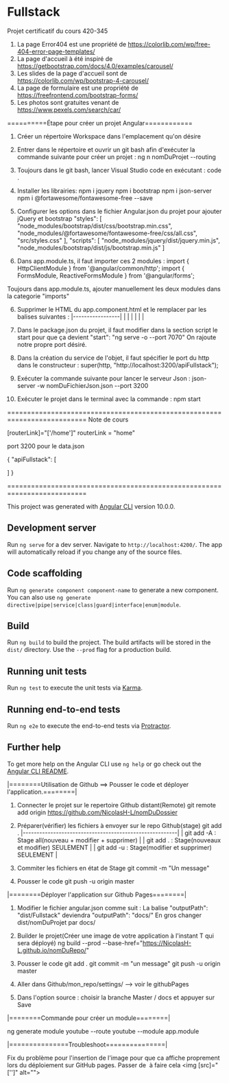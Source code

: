 # Fullstack

Projet certificatif du cours 420-345

1. La page Error404 est une propriété de https://colorlib.com/wp/free-404-error-page-templates/
2. La page d'accueil à été inspiré de https://getbootstrap.com/docs/4.0/examples/carousel/
3. Les slides de la page d'accueil sont de https://colorlib.com/wp/bootstrap-4-carousel/
4. La page de formulaire est une propriété de https://freefrontend.com/bootstrap-forms/
5. Les photos sont gratuites venant de https://www.pexels.com/search/car/

==========Étape pour créer un projet Angular============
1. Créer un répertoire Workspace dans l'emplacement qu'on désire

1. Entrer dans le répertoire et ouvrir un git bash afin d'exécuter la commande suivante pour créer un projet : ng n nomDuProjet --routing

2. Toujours dans le git bash, lancer Visual Studio code en exécutant : code .

3. Installer les librairies:
  npm i jquery
  npm i bootstrap
  npm i json-server 
  npm i @fortawesome/fontawesome-free --save

4. Configurer les options dans le fichier Angular.json du projet pour ajouter jQuery et bootstrap 
  "styles": [
   "node_modules/bootstrap/dist/css/bootstrap.min.css",
   "node_modules/@fortawesome/fontawesome-free/css/all.css",
   "src/styles.css"
  ],
  "scripts": [
    "node_modules/jquery/dist/jquery.min.js",
    "node_modules/bootstrap/dist/js/bootstrap.min.js"
  ]

5. Dans app.module.ts, il faut importer ces 2 modules :
  import { HttpClientModule } from '@angular/common/http';
  import { FormsModule, ReactiveFormsModule } from '@angular/forms';
  
  Toujours dans app.module.ts, ajouter manuellement les deux modules dans la categorie "imports"

6. Supprimer le HTML du app.component.html et le remplacer par les balises suivantes :
  |-----------------|
  | <app-navbar>    |
  | <router-outlet> |
  | <app-footer>    |

7. Dans le package.json du projet, il faut modifier dans la section script le start pour que ça devient "start": "ng serve -o --port 7070"
On rajoute notre propre port désiré.

8. Dans la création du service de l'objet, il faut spécifier le port du http dans le constructeur : 
super(http, "http://localhost:3200/apiFullstack");

9. Exécuter la commande suivante pour lancer le serveur Json : json-server -w nomDuFichierJson.json --port 3200

10. Exécuter le projet dans le terminal avec la commande : npm start

==========================================================================
Note de cours

[routerLink]="['/home']"
routerLink = "home"

port 3200 pour le data.json

{
    "apiFullstack": [

  ]
}

==========================================================================

This project was generated with [Angular CLI](https://github.com/angular/angular-cli) version 10.0.0.

## Development server

Run `ng serve` for a dev server. Navigate to `http://localhost:4200/`. The app will automatically reload if you change any of the source files.

## Code scaffolding

Run `ng generate component component-name` to generate a new component. You can also use `ng generate directive|pipe|service|class|guard|interface|enum|module`.

## Build

Run `ng build` to build the project. The build artifacts will be stored in the `dist/` directory. Use the `--prod` flag for a production build.

## Running unit tests

Run `ng test` to execute the unit tests via [Karma](https://karma-runner.github.io).

## Running end-to-end tests

Run `ng e2e` to execute the end-to-end tests via [Protractor](http://www.protractortest.org/).

## Further help

To get more help on the Angular CLI use `ng help` or go check out the [Angular CLI README](https://github.com/angular/angular-cli/blob/master/README.md).

|========Utilisation de Github ==> Pousser le code et déployer l'application.========|
1. Connecter le projet sur le repertoire Github distant(Remote)
  git remote add origin https://github.com/NicolasH-L/nomDuDossier

2. Préparer(vérifier) les fichiers à envoyer sur le repo Github(stage)
  git add .
    |--------------------------------------------------------|
    | git add -A : Stage all(nouveau + modifier + supprimer) |
    | git add .  : Stage(nouveaux et modifier) SEULEMENT     |
    | git add -u : Stage(modifier et supprimer) SEULEMENT    |

3. Commiter les fichiers en état de Stage
  git commit -m "Un message"

4. Pousser le code
  git push -u origin master

|========Déployer l'application sur Github Pages========|
1. Modifier le fichier angular.json comme suit : 
  La balise "outputPath": "dist/Fullstack" deviendra "outputPath": "docs/"
  En gros changer dist/nomDuProjet par docs/

2. Builder le projet(Créer une image de votre application à l'instant T qui sera déployé)
  ng build --prod --base-href="https://NicolasH-L.github.io/nomDuRepo/"

3. Pousser le code
  git add .
  git commit -m "un message"
  git push -u origin master

4. Aller dans Github/mon_repo/settings/ --> voir le githubPages

5. Dans l'option source : choisir la branche Master / docs et appuyer sur Save

|========Commande pour créer un module========|

ng generate module youtube --route youtube --module app.module

|===============Troubleshoot===============|

Fix du problème pour l'insertion de l'image pour que ca affiche proprement lors du déploiement sur GitHub pages.
Passer de <img src="" alt=""> à faire cela <img [src]="['']" alt="">